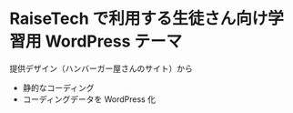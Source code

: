 # RaiseTech で利用する生徒さん向け学習用 WordPress テーマ

提供デザイン（ハンバーガー屋さんのサイト）から

- 静的なコーディング
- コーディングデータを WordPress 化

